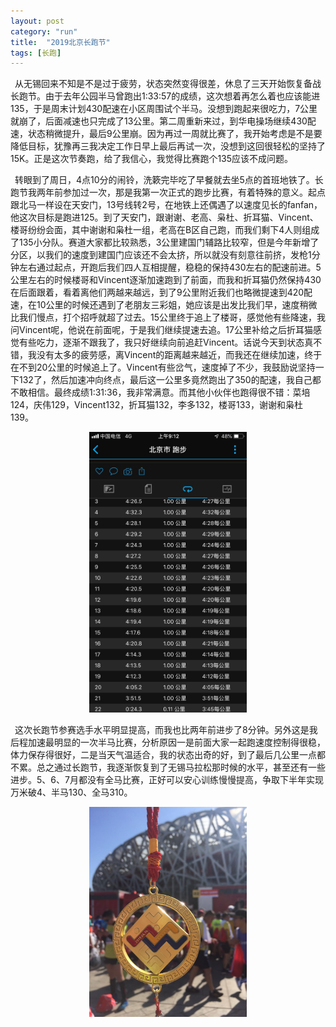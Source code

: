 ```yaml
---
layout: post
category: "run"
title:  "2019北京长跑节"
tags: [长跑]
---
```


&#8194;从无锡回来不知是不是过于疲劳，状态突然变得很差，休息了三天开始恢复备战长跑节。由于去年公园半马曾跑出1:33:57的成绩，这次想着再怎么着也应该能进135，于是周末计划430配速在小区周围试个半马。没想到跑起来很吃力，7公里就崩了，后面减速也只完成了13公里。第二周重新来过，到华电操场继续430配速，状态稍微提升，最后9公里崩。因为再过一周就比赛了，我开始考虑是不是要降低目标，犹豫再三我决定工作日早上最后再试一次，没想到这回很轻松的坚持了15K。正是这次节奏跑，给了我信心，我觉得比赛跑个135应该不成问题。   

&#8194;转眼到了周日，4点10分的闹铃，洗簌完毕吃了早餐就去坐5点的首班地铁了。长跑节我两年前参加过一次，那是我第一次正式的跑步比赛，有着特殊的意义。起点跟北马一样设在天安门，13号线转2号，在地铁上还偶遇了以速度见长的fanfan，他这次目标是跑进125。到了天安门，跟谢谢、老高、枭杜、折耳猫、Vincent、楼哥纷纷会面，其中谢谢和枭杜一组，老高在B区自己跑，而我们剩下4人则组成了135小分队。赛道大家都比较熟悉，3公里建国门辅路比较窄，但是今年新增了分区，以我们的速度到建国门应该还不会太挤，所以就没有刻意往前挤，发枪1分钟左右通过起点，开跑后我们四人互相提醒，稳稳的保持430左右的配速前进。5公里左右的时候楼哥和Vincent逐渐加速跑到了前面，而我和折耳猫仍然保持430在后面跟着，看着离他们两越来越远，到了9公里附近我们也略微提速到420配速，在10公里的时候还遇到了老朋友三彩姐，她应该是出发比我们早，速度稍微比我们慢点，打个招呼就超了过去。15公里终于追上了楼哥，感觉他有些降速，我问Vincent呢，他说在前面呢，于是我们继续提速去追。17公里补给之后折耳猫感觉有些吃力，逐渐不跟我了，我只好继续向前追赶Vincent。话说今天到状态真不错，我没有太多的疲劳感，离Vincent的距离越来越近，而我还在继续加速，终于在不到20公里的时候追上了。Vincent有些岔气，速度掉了不少，我鼓励说坚持一下132了，然后加速冲向终点，最后这一公里多竟然跑出了350的配速，我自己都不敢相信。最终成绩1:31:36，我非常满意。而其他小伙伴也跑得很不错：菜培124，庆伟129，Vincent132，折耳猫132，李多132，楼哥133，谢谢和枭杜139。

<center>
<img src="https://github.com/wuukee/wuukee.github.io/raw/master/images/19bjrun_1.jpeg" width="50%" height="50%" />
</center>

&#8194;这次长跑节参赛选手水平明显提高，而我也比两年前进步了8分钟。另外这是我后程加速最明显的一次半马比赛，分析原因一是前面大家一起跑速度控制得很稳，体力保存得很好，二是当天气温适合，我的状态出奇的好，到了最后几公里一点都不累。总之通过长跑节，我逐渐恢复到了无锡马拉松那时候的水平，甚至还有一些进步。5、6、7月都没有全马比赛，正好可以安心训练慢慢提高，争取下半年实现万米破4、半马130、全马310。

<center>
<img src="https://github.com/wuukee/wuukee.github.io/raw/master/images/19bjrun_2.jpeg" width="50%" height="50%" />
</center>